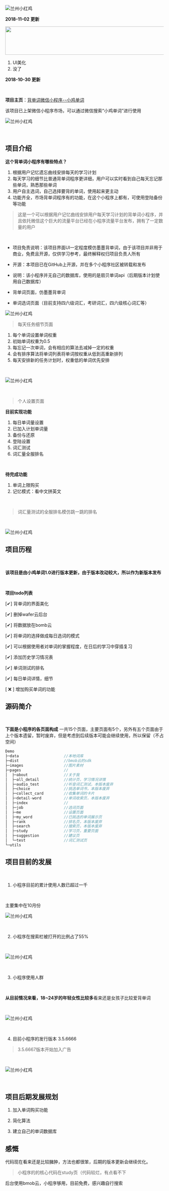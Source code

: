 
![兰州小红鸡](https://picture-1256429518.cos.ap-chengdu.myqcloud.com/blog/110601.png)

**2018-11-02 更新**

<a href="https://www.vultr.com/?ref=7446652"><img src="https://www.vultr.com/media/banner_1.png" width="728" height="90"></a>

1. UI美化
2. 没了

<!--more-->
**2018-10-30 更新**

<br>

**项目主页**：[背单词微信小程序--小鸡单词](https://me.idealli.com/post/118d23db.html)

该项目已上架微信小程序市场，可以通过微信搜索“小鸡单词”进行使用

![兰州小红鸡](https://picture-1256429518.cos.ap-chengdu.myqcloud.com/blog/110102.jpg)

<br>

## 项目介绍


**这个背单词小程序有哪些特点？**


1. 根据用户记忆遗忘曲线安排每天的学习计划
2. 每天学习的细节比普通背单词程序更详细，用户可以实时看到自己每天忘记那些单词，熟悉那些单词
3. 用户自主选词，自己选择要背的单词，使用起来更主动
4. 功能齐全，市场背单词程序有的功能，在这个小程序上都有，可使用登陆备份等功能

> 这是一个可以根据用户记忆曲线安排用户每天学习计划的背单词小程序，并且依托微信这个巨大的流量平台已经在小程序流量平台发布，拥有了一定数量的用户

<br>

- 项目免责说明：该项目界面UI一定程度模仿墨墨背单词，由于该项目并非用于商业，免费且开源，仅供学习参考，最终解释权归项目负责人所有

- 开源：本项目已在GitHub上开源，并在多个小程序社区被转载和发布

- 说明：该小程序并无自己的数据库，使用的是扇贝单词api（后期版本计划使用自己数据库）

- 背单词页面，仿墨墨背单词

- 单词选词页面（目前支持四六级词汇，考研词汇，四六级核心词汇等）


![兰州小红鸡](https://picture-1256429518.cos.ap-chengdu.myqcloud.com/blog/1102show1.jpg)



> 每天任务细节页面

1. 每个单词设置单词权重
2. 初始单词权重为0.5
3. 每忘记一次单词，会有相应的算法去减掉一定的权重
4. 会有排序算法将单词列表将单词按权重从低到高重新排列
5. 每天安排新的任务计划时，权重低的单词优先安排

<br>

![兰州小红鸡](https://picture-1256429518.cos.ap-chengdu.myqcloud.com/blog/1102show2.jpg)


<br>

> 个人设置页面

**目前实现功能**

1. 每日单词量设置
2. 已加入计划单词量
3. 备份与还原
4. 登陆设置
5. 词汇测试
6. 词汇量全服排名

<br>

**待完成功能**

1. 单词上限购买
2. 记忆模式：看中文拼英文

<br>

> 词汇量测试的全服排名模仿跳一跳的排名

<br>

![兰州小红鸡](https://picture-1256429518.cos.ap-chengdu.myqcloud.com/blog/1102show3.jpg)



## 项目历程

<br>

**该项目是由小鸡单词1.0进行版本更新，由于版本改动较大，所以作为新版本发布**

<br>

**项目todo列表**

[✔] 背单词的界面美化

[✔] 删掉wafer云后台

[✔] 将数据放在bomb云

[✔] 将单词的选择做成每日选词的模式

[✔] 可以根据使用者对单词的掌握程度，在日后的学习中穿插复习

[✔] 添加历史学习情况表

[✔] 单词测试的排名

[✔] 每日单词详情，细节

[ ❌ ] 增加购买单词的功能


## 源码简介

<br>

**下面是小程序的各页面构成**
一共15个页面，主要页面有5个，另外有五个页面由于上个版本遗留，暂时废弃，但是考虑到后续版本可能会继续使用，所以保留（不占空间）


```java
Demo
├─data                    //本地词库
├─dist                    //bmob云的sdk
├─images                  //图片素材
├─pages                   //
│  ├─about                //关于我
│  ├─all_detail           //统计页，学习情况详情
│  ├─audio_test           //听音词汇测试，本版本废弃
│  ├─choice               //挑选单词书，本版本废弃
│  ├─collect_card         //收集单词的卡片
│  ├─detail-word          //单词收索页，本版本废弃
│  ├─index                //
│  ├─job                  //选词页面
│  ├─me                   //设置页面
│  ├─my_word              //已挑选的单词展示页
│  ├─rank                 //排名页，本版本废弃
│  ├─search               //搜索页，本版本废弃
│  ├─study                //学习页，重要页面
│  ├─suggestion           //建议页
│  └─test                 //词汇测试页
└─utils

```


## 项目目前的发展

<br>

1. 小程序目前的累计使用人数已超过一千

<br>

主要集中在10月份

![兰州小红鸡](https://picture-1256429518.cos.ap-chengdu.myqcloud.com/blog/110103.png)

<br>

2. 小程序在搜索栏被打开的比例占了55%

<br>

![兰州小红鸡](https://picture-1256429518.cos.ap-chengdu.myqcloud.com/blog/110104.png)

<br>

3. 小程序使用人群

<br>

**从目前情况来看，18~24岁的年轻女性比较多**看来还是女孩子比较爱背单词

<br>

![兰州小红鸡](https://picture-1256429518.cos.ap-chengdu.myqcloud.com/blog/110105.png)

<br>

4. 目前小程序的发行版本 3.5.6666

> 3.5.6667版本开始加入广告

<br>

![兰州小红鸡](https://picture-1256429518.cos.ap-chengdu.myqcloud.com/blog/110106.png)

<br>

## 项目后期发展规划

1. 加入单词购买功能

2. 简化算法

3. 建立自己的单词数据库


## 感慨

代码现在看来还是比较臃肿，方法也都很笨，后期的版本更新会继续优化。

> 小程序的的核心代码在study页（代码较烂，有点看不下

后台使用bmob云，小程序够用，目前免费，感兴趣自行搜索
